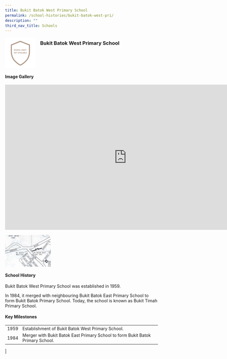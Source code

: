 ```yaml
---
title: Bukit Batok West Primary School
permalink: /school-histories/bukit-batok-west-pri/
description: ""
third_nav_title: Schools
---
```

<img align="left" style="width:20%;margin-right:15px;" src="/images/bukitbatokwestpri1.png">

### **Bukit Batok West Primary School**

<br clear="left">

#### **Image Gallery**
<iframe src="https://docs.google.com/presentation/d/e/2PACX-1vRYZ5TcML7xuTDtdJTOr5YZoerRoxojfoLd13niVjV33HeE-LG30PmBZAyyPofUdGfDxpuQU\_03\_WJA/embed?start=false&amp;loop=true&amp;delayms=5000" frameborder="0" width="800" height="479" allowfullscreen="true"></iframe>
<p><a href="https://staging.d1yxymztqoj7qn.amplifyapp.com/images/bukitbatokwestpri2.jpg">  
<img align="left" style="width:30%;margin-right:15px;" src="/images/bukitbatokwestpri2.jpg">
</a></p>

<br clear="left">

#### **School History**
Bukit Batok West Primary School was established in 1959.  
  
In 1984, it merged with neighbouring Bukit Batok East Primary School to form Bukit Batok Primary School. Today, the school is known as Bukit Timah Primary School.

#### **Key Milestones**

|  |  |
|:---:|---|
| 1959 | Establishment of Bukit Batok West Primary School. |
| 1984 | Merger with Bukit Batok East Primary School to form Bukit Batok Primary School. |
|
